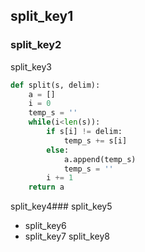 ## split_key1
### split_key2
split_key3

```python
def split(s, delim):
    a = []
    i = 0
    temp_s = ''
    while(i<len(s)):
        if s[i] != delim:
            temp_s += s[i]
        else:
            a.append(temp_s)
            temp_s = ''
        i += 1
    return a
```
split_key4### split_key5
- split_key6
- split_key7
split_key8


